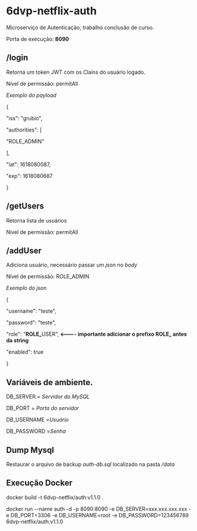 # 6dvp-netflix-auth
Microserviço de Autenticação, trabalho conclusão de curso.

<p>Porta de execução: <b>8090</b></p>

## /login
<p>Retorna um token JWT com os Clains do usuário logado.</p>
<p>Nível de permissão: permitAll
<p><i>Exemplo do payload</i></p>
<p>{</p>
<p>  "iss": "grubio",</p>
<p>  "authorities": [</p>
<p>    "ROLE_ADMIN"</p>
<p>  ],</p>
<p>  "iat": 1618080087,</p>
<p>  "exp": 1618080687</p>
<p>}</p>

## /getUsers
<p>Retorna lista de usuários</p>
<p>Nível de permissão: permitAll
  
## /addUser
<p>Adiciona usuário, necessário passar um <i>json</i> no <i>body</i>
<p>Nível de permissão: ROLE_ADMIN
<p><i>Exemplo do json</i></p>
<p>{</p>
<p>  "username": "teste",</p>
<p>  "password": "teste",</p>
<p>  "role": "<b>ROLE_</b>USER", <b><---- importante adicionar o prefixo ROLE_ antes da string</b></p>
<p>  "enabled": true</p>
<p>}</p>

## Variáveis de ambiente.
<p>DB_SERVER = <i>Servidor do MySQL</i></p>
<p>DB_PORT = <i>Porta do servidor</i></p>
<p>DB_USERNAME =<i>Usuário</i></p>
<p>DB_PASSWORD =<i>Senha</i></p>

## Dump Mysql
<p>Restaurar o arquivo de backup <i>auth-db.sql</i> localizado na pasta <i>/data</i></p>

## Execução Docker
<p>docker build -t 6dvp-netflix/auth:v1.1.0 .</p>
<p>docker run --name auth -d -p 8090:8090 -e DB_SERVER=xxx.xxx.xxx.xxx -e DB_PORT=3306 -e DB_USERNAME=root -e DB_PASSWORD=123456789 6dvp-netflix/auth:v1.1.0</p>
